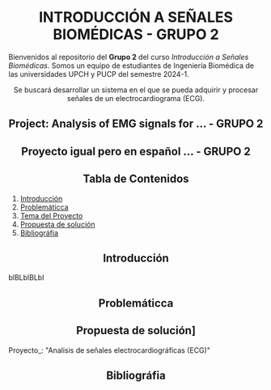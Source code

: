 <h1 style="text-align: center;">INTRODUCCIÓN A SEÑALES BIOMÉDICAS - GRUPO 2</h1>

Bienvenidos al repositorio del **Grupo 2** del curso *Introducción a Señales Biomédicas*. Somos un equipo de estudiantes de Ingeniería Biomédica de las universidades UPCH y PUCP del semestre 2024-1. 
<p style="text-align: center;">Se buscará desarrollar un sistema en el que se pueda adquirir y procesar señales de un electrocardiograma (ECG).</p>

<h2 style="text-align: center;">Project: Analysis of EMG signals for ... - GRUPO 2</h2>
<h2 style="text-align: center;">Proyecto igual pero en español ... - GRUPO 2</h2>


<h2 style="text-align: center;">Tabla de Contenidos</h2>

1. [Introducción](#intro)
2. [Problemáticca](#problem)
3. [Tema del Proyecto](#Tema)
4. [Propuesta de solución](#sol)
5. [Bibliográfia](#biblio)


<a id = "intro"></a>  
<h2 style = "text-align: center;">Introducción</h2>
blBLblBLbl

<a id = "problem"></a>
<h2 style = "text-align: center;">Problemáticca</h2>


<a id = "sol"></a>
<h2 style = "text-align: center;">Propuesta de solución]</h2>
Proyecto_: "Analisis de señales electrocardiográficas (ECG)"



<a id = "biblio"></a>
<h2 style = "text-align: center;">Bibliográfia</h2>



